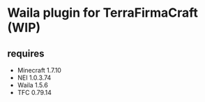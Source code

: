 Waila plugin for TerraFirmaCraft (WIP)
======================================

requires
--------
- Minecraft 1.7.10
- NEI 1.0.3.74
- Waila 1.5.6
- TFC 0.79.14
